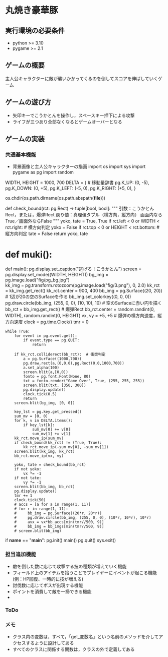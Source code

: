 # 丸焼き豪華豚

## 実行環境の必要条件
* python >= 3.10
* pygame >= 2.1

## ゲームの概要
主人公キャラクターに敵が襲いかかってくるのを倒してスコアを伸ばしていくゲーム

## ゲームの遊び方
* 矢印キーでこうかとんを操作し，スペースキー押下による攻撃
* ライフが三つあり全部なくなるとゲームオーバーとなる

## ゲームの実装
### 共通基本機能
* 背景画像と主人公キャラクターの描画
  import os
import sys
import pygame as pg
import random


WIDTH, HEIGHT = 1000, 700
DELTA = {  # 移動量辞書
    pg.K_UP: (0, -5),
    pg.K_DOWN: (0, +5),
    pg.K_LEFT: (-5, 0),
    pg.K_RIGHT: (+5, 0),
}

os.chdir(os.path.dirname(os.path.abspath(__file__)))

def check_bound(rct: pg.Rect) -> tuple[bool, bool]:
    """
    引数：こうかとんRect，または，爆弾Rect
    戻り値：真理値タプル（横方向，縦方向）
    画面内ならTrue／画面外ならFalse
    """
    yoko, tate = True, True
    if rct.left < 0 or WIDTH < rct.right:  # 横方向判定
        yoko = False
    if rct.top < 0 or HEIGHT < rct.bottom:  # 縦方向判定
        tate = False
    return yoko, tate

# def muki():


def main():
    pg.display.set_caption("逃げろ！こうかとん")
    screen = pg.display.set_mode((WIDTH, HEIGHT))
    bg_img = pg.image.load("fig/pg_bg.jpg")    
    kk_img = pg.transform.rotozoom(pg.image.load("fig/3.png"), 0, 2.0)
    kk_rct = kk_img.get_rect()
    kk_rct.center = 900, 400
    bb_img = pg.Surface((20, 20))  # 1辺が20の空のSurfaceを作る
    bb_img.set_colorkey((0, 0, 0))
    pg.draw.circle(bb_img, (255, 0, 0), (10, 10), 10)  # 空のSurfaceに赤い円を描く
    bb_rct = bb_img.get_rect()  # 爆弾Rect
    bb_rct.center = random.randint(0, WIDTH), random.randint(0, HEIGHT)
    vx, vy = +5, +5  # 爆弾の横方向速度，縦方向速度
    clock = pg.time.Clock()
    tmr = 0

    while True:
        for event in pg.event.get():
            if event.type == pg.QUIT: 
                return
            
        if kk_rct.colliderect(bb_rct):  # 衝突判定
            a = pg.Surface((1000,700))
            pg.draw.rect(a,(0,0,0),pg.Rect(0,0,1000,700))
            a.set_alpha(100)
            screen.blit(a,[0,0])
            fonto = pg.font.Font(None, 80) 
            txt = fonto.render("Game Over", True, (255, 255, 255)) 
            screen.blit(txt, [350, 300])
            pg.display.update()
            clock.tick(0.5)
            return
        screen.blit(bg_img, [0, 0]) 

        key_lst = pg.key.get_pressed()
        sum_mv = [0, 0]
        for k, v in DELTA.items():
            if key_lst[k]:
                sum_mv[0] += v[0]
                sum_mv[1] += v[1]
        kk_rct.move_ip(sum_mv)
        if check_bound(kk_rct) != (True, True):
            kk_rct.move_ip(-sum_mv[0], -sum_mv[1])
        screen.blit(kk_img, kk_rct)
        bb_rct.move_ip(vx, vy)   

        yoko, tate = check_bound(bb_rct)
        if not yoko: 
            vx *= -1
        if not tate: 
            vy *= -1   
        screen.blit(bb_img, bb_rct)
        pg.display.update()
        tmr += 1
        clock.tick(50)
        # accs = [a for a in range(1, 11)]
        # for r in range(1, 11):
        #     bb_img = pg.Surface((20*r, 20*r))
        #     pg.draw.circle(bb_img, (255, 0, 0), (10*r, 10*r), 10*r)
        #     avx = vx*bb_accs[min(tmr//500, 9)]
        #     bb_img = bb_imgs[min(tmr//500, 9)]
        # screen.blit(bb_img)

if __name__ == "__main__":
    pg.init()
    main()
    pg.quit()
    sys.exit()

### 担当追加機能
* 敵を倒した数に応じて攻撃する技の種類が増えていく機能
* フィールド上のアイテムを拾うことでプレイヤーにイベントが起こる機能(例：HP回復、一時的に技が増える)
* 討伐数に応じてボスが出現する機能
* ポイントを消費して敵を一掃できる機能
* 
### ToDo


### メモ
* クラス内の変数は，すべて，「get_変数名」という名前のメソッドを介してアクセスするように設計してある
* すべてのクラスに関係する関数は，クラスの外で定義してある
